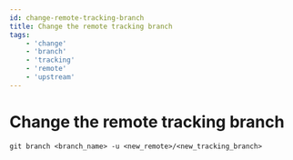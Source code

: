 ```yaml
---
id: change-remote-tracking-branch
title: Change the remote tracking branch
tags:
    - 'change'
    - 'branch'
    - 'tracking'
    - 'remote'
    - 'upstream'
---
```


# Change the remote tracking branch

```shell
git branch <branch_name> -u <new_remote>/<new_tracking_branch>
```
